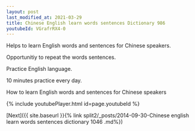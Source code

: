 ```yaml
---
layout: post
last_modified_at: 2021-03-29
title: Chinese English learn words sentences Dictionary 986 
youtubeId: VGrafrRX4-0
---
```

 
 
Helps to learn English words and sentences for Chinese speakers.

Opportunitiy to repeat the words sentences. 

Practice English language. 
 
10 minutes practice every day. 
 
How to learn English words and sentences for Chinese speakers 
 
{% include youtubePlayer.html id=page.youtubeId %}
 
 
[Next]({{ site.baseurl }}{% link  split2/_posts/2014-09-30-Chinese english learn words sentences dictionary 1046 .md%})
 
